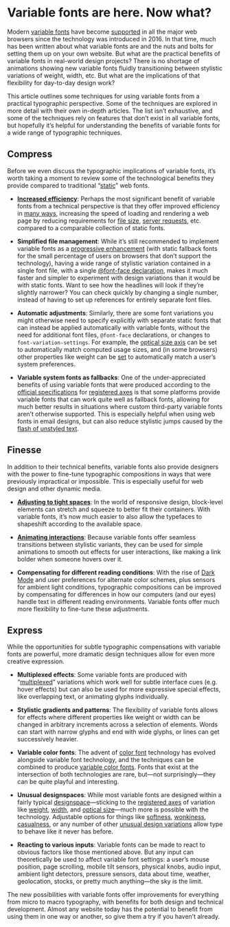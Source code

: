 # Variable fonts are here. Now what?

Modern [variable fonts](https://fonts.google.com/knowledge/glossary/variable_fonts) have become [supported](https://v-fonts.com/support) in all the major web browsers since the technology was introduced in 2016. In that time, much has been written about what variable fonts are and the nuts and bolts for setting them up on your own website. But what are the practical benefits of variable fonts in real-world design projects? There is no shortage of animations showing new variable fonts fluidly transitioning between stylistic variations of weight, width, etc. But what are the implications of that flexibility for day-to-day design work?

This article outlines some techniques for using variable fonts from a practical typographic perspective. Some of the techniques are explored in more detail with their own in-depth articles. The list isn’t exhaustive, and some of the techniques rely on features that don’t exist in all variable fonts, but hopefully it’s helpful for understanding the benefits of variable fonts for a wide range of typographic techniques.

## Compress

Before we even discuss the typographic implications of variable fonts, it’s worth taking a moment to review some of the technological benefits they provide compared to traditional “[static](#)” web fonts.

- **[Increased efficiency](#)**: Perhaps the most significant benefit of variable fonts from a technical perspective is that they offer improved efficiency in [many ways](#), increasing the speed of loading and rendering a web page by reducing requirements for [file size](https://fonts.google.com/knowledge/glossary/file_size), [server requests](#), etc. compared to a comparable collection of static fonts.

- **Simplified file management**: While it’s still recommended to implement variable fonts as a [progressive enhancement](#) (with static fallback fonts for the small percentage of users on browsers that don’t support the technology), having a wide range of stylistic variation contained in a single font file, with a single [@font-face declaration](#), makes it much faster and simpler to experiment with design variations than it would be with static fonts. Want to see how the headlines will look if they’re slightly narrower? You can check quickly by changing a single number, instead of having to set up references for entirely separate font files.

- **Automatic adjustments**: Similarly, there are some font variations you might otherwise need to specify explicitly with separate static fonts that can instead be applied automatically with variable fonts, without the need for additional font files, `@font-face` declarations, or changes to `font-variation-settings`. For example, the [optical size axis](https://fonts.google.com/knowledge/glossary/optical_size_axis) can be set to automatically match computed usage sizes, and (in some browsers) other properties like weight can be [set](https://www.w3.org/WAI/GL/mobile-a11y-tf/wiki/Specifying_a_system_font_in_web_content_to_support_platform_text_resize_without_browser_or_platform_assistive_technology_zoom.) to automatically match a user’s system preferences.

- **Variable system fonts as fallbacks**: One of the under-appreciated benefits of using variable fonts that were produced according to the [official specifications](https://docs.microsoft.com/en-us/typography/opentype/spec/dvaraxisreg) for [registered axes](#) is that some platforms provide variable fonts that can work quite well as fallback fonts, allowing for much better results in situations where custom third-party variable fonts aren’t otherwise supported. This is especially helpful when using web fonts in email designs, but can also reduce stylistic jumps caused by the [flash of unstyled text](https://fonts.google.com/knowledge/glossary/fout).

## Finesse

In addition to their technical benefits, variable fonts also provide designers with the power to fine-tune typographic compositions in ways that were previously impractical or impossible. This is especially useful for web design and other dynamic media.

- **[Adjusting to tight spaces](#)**: In the world of responsive design, block-level elements can stretch and squeeze to better fit their containers. With variable fonts, it’s now much easier to also allow the typefaces to shapeshift according to the available space.

- **[Animating interactions](#)**: Because variable fonts offer seamless transitions between stylistic variants, they can be used for simple animations to smooth out effects for user interactions, like making a link bolder when someone hovers over it.

- **Compensating for different reading conditions**: With the rise of [Dark Mode](#) and user preferences for alternate color schemes, plus sensors for ambient light conditions, typographic compositions can be improved by compensating for differences in how our computers (and our eyes) handle text in different reading environments. Variable fonts offer much more flexibility to fine-tune these adjustments.

## Express

While the opportunities for subtle typographic compensations with variable fonts are powerful, more dramatic design techniques allow for even more creative expression.

- **Multiplexed effects**: Some variable fonts are produced with “[multiplexed](https://fonts.google.com/knowledge/glossary/multiplexed_duplexed_uniwidth)” variations which work well for subtle interface cues (e.g. hover effects) but can also be used for more expressive special effects, like overlapping text, or animating glyphs individually.

- **Stylistic gradients and patterns**: The flexibility of variable fonts allows for effects where different properties like weight or width can be changed in arbitrary increments across a selection of elements. Words can start with narrow glyphs and end with wide glyphs, or lines can get successively heavier.

- **Variable color fonts**: The advent of [color font](https://material.io/blog/color-fonts-are-here) technology has evolved alongside variable font technology, and the techniques can be combined to produce [variable color fonts](https://v-fonts.com/tags/C20). Fonts that exist at the intersection of both technologies are rare, but—not surprisingly—they can be quite playful and interesting.

- **Unusual designspaces**: While most variable fonts are designed within a fairly typical [designspace](#)—sticking to the [registered axes](#) of variation like [weight](https://fonts.google.com/knowledge/glossary/weight_axis), [width](https://fonts.google.com/knowledge/glossary/width_axis), and [optical size](https://fonts.google.com/knowledge/glossary/optical_size_axis)—much more is possible with the technology. Adjustable options for things like [softness](https://fonts.google.com/knowledge/glossary/softness_axis), [wonkiness](https://fonts.google.com/knowledge/glossary/wonky_axis), [casualness](https://fonts.google.com/knowledge/glossary/casual_axis), or any number of other [unusual design variations](https://v-fonts.com/tags/C5) allow type to behave like it never has before.

- **Reacting to various inputs**: Variable fonts can be made to react to obvious factors like those mentioned above. But any input can theoretically be used to affect variable font settings: a user’s mouse position, page scrolling, mobile tilt sensors, physical knobs, audio input, ambient light detectors, pressure sensors, data about time, weather, geolocation, stocks, or pretty much anything—the sky is the limit.

The new possibilities with variable fonts offer improvements for everything from micro to macro typography, with benefits for both design and technical development. Almost any website today has the potential to benefit from using them in one way or another, so give them a try if you haven’t already.